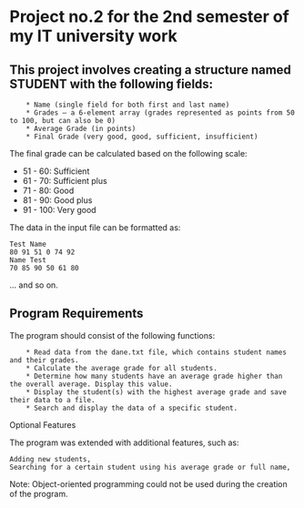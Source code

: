 # Project no.2 for the 2nd semester of my IT university work

## This project involves creating a structure named STUDENT with the following fields:
```
    * Name (single field for both first and last name)
    * Grades – a 6-element array (grades represented as points from 50 to 100, but can also be 0)
    * Average Grade (in points)
    * Final Grade (very good, good, sufficient, insufficient)
```
The final grade can be calculated based on the following scale:

   * 51 - 60: Sufficient
   * 61 - 70: Sufficient plus
   * 71 - 80: Good
   * 81 - 90: Good plus
   * 91 - 100: Very good

The data in the input file can be formatted as:
```
Test Name
80 91 51 0 74 92
Name Test
70 85 90 50 61 80
```
... and so on.

## Program Requirements

The program should consist of the following functions:
```
    * Read data from the dane.txt file, which contains student names and their grades.
    * Calculate the average grade for all students.
    * Determine how many students have an average grade higher than the overall average. Display this value.
    * Display the student(s) with the highest average grade and save their data to a file.
    * Search and display the data of a specific student.
```
Optional Features

The program was extended with additional features, such as:

    Adding new students,
    Searching for a certain student using his average grade or full name,
    
Note: Object-oriented programming could not be used during the creation of the program.
